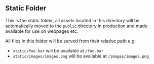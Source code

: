 ## Static Folder

This is the static folder, all assets located in this directory will be automatically moved to the `public` directory in production and made available for use on webpages etc.

All files in this folder will be served from their relative path e.g:
* `static/foo.bar` will be available at `/foo.bar`
* `static/images/images.png` will be available at `/images/images.png`
